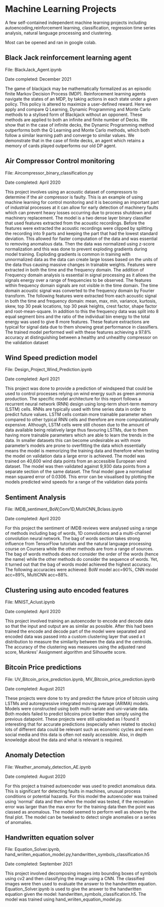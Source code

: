 # Machine Learning Projects
A few self-contained independent machine learning projects including autoencoding,reinforcement learning, classification, regression time series analysis, natural language processing and clustering.

Most can be opened and ran in google colab.
## Black Jack reinforcement learning agent
File: BlackJack_Agent.ipynb

Date completed: December 2021

The game of blackjack may be mathematically formalized as an episodic finite Markov Decision Process (MDP). Reinforcement learning agents navigate the states of an MDP, by taking actions in each state under a given policy. This policy is altered to maximize a user-defined reward. Here we apply and compare Q Learning, Dynamic Programming and Monte Carlo methods to a stylised form of Blackjack without an opponent. These methods are applied to both an infinite and finite number of Decks. We show that in the case of infinite decks, the Dynamic Programming method outperforms both the Q Learning and Monte Carlo methods, which both follow a similar learning path and converge to similar values. We demonstrate that in the case of finite decks, an agent which retains a memory of cards played outperforms our old DP agent.


## Air Compressor Control monitoring
File: Aircompressor_binary_classification.py

Date completed: April 2020

This project involves using an acoustic dataset of compressors to determine if the air compressor is faulty. This is an example of using machine learning for control monitoring and it is becoming an important part of industrial processes at it can allow for early detection of machinery faults which can prevent heavy losses occurring due to process shutdown and machinery replacement. The model is a two dense layer binary classifier that used features extracted from the acoustic recordings. Before the features were extracted the acoustic recordings were clipped by splitting the recording into 9 parts and keeping the part that had the lowest standard deviation. This allowed for faster computation of the data and was essential to removing anomalous data. Then the data was normalized using z-score normalization and this was done to prevent exploding gradients during model training. Exploding gradients is common in training with unnormalized data as the data can create large losses based on the units of the data thus causing massive changes in trainable weights. Features were extracted in both the time and the frequency domain. The addition of Frequency domain analysis is essential in signal processing as it allows the signals energy over a range of frequencies to be observed. The features within frequency domain signals are not visible in the time domain. The time domain acoustic signal was converted to the frequency domain by Fourier transform. The following features were extracted from each acoustic signal in both the time and frequency domain: mean, max, min, variance, kurtosis, skew, top 30 peak locations, top 30 peak heights, crest factor, shape factor and root-mean-square. In addition to this the frequency data was split into 8 equal segment bins and the ratio of the individual bin energy to the total energy was used to give 8 more features. These feature extractions are typical for signal data due to them showing great performance in classifiers. The trained model performed well with these features achieving a 97.8% accuracy at distinguishing between a healthy and unhealthy compressor on the validation dataset

## Wind Speed prediction model 
File: Design_Project_Wind_Prediction.ipynb

Date completed: April 2021

This project was done to provide a prediction of windspeed that could be used to control processes relying on wind energy such as green ammonia production. The specific model architecture for this report follows a recurrent neural network (RNN) design using long-term short-term memory (LSTM) cells. RNNs are typically used with time series data in order to predict future values. LSTM cells contain more trainable parameter when compared to other typical RNN cells and therefore are more computationally expensive. Although, LSTM cells were still chosen due to the amount of data available being relatively large thus favouring LSTMs, due to them having more trainable parameters which are able to learn the trends in the data. In smaller datasets this can become undesirable as with more parameter’s models are prone to overfitting the data which essentially means the model is memorizing the training data and therefore when testing the model on validation data a large error is achieved. 
The model was trained on 40,600 wind data points from an accessible European wind dataset. The model was then validated against 9,930 data points from a separate section of the same dataset. The final model gave a normalised mean squared error of 0.0306. This error can be visualised by plotting the models predicted wind speeds for a range of the validation data points

## Sentiment Analysis
File: IMDB_sentiment_BoW,Conv1D,MultiCNN_Bclass.ipynb

Date completed: April 2020

For this project the sentiment of IMDB reviews were analysed using a range of methods including bag of words, 1D convolutions and a multi-channel convolution neural network. The bag of words section takes strong influence from TensorFlow tutorials and the natural language processing course on Coursera while the other methods are from a range of sources. The bag of words methods does not consider the order of the words (hence the name) while the other methods do consider the sequence of words. Yet, it turned out that the bag of words model achieved the highest accuracy. The following accuracies were achieved: BoW model acc=90%, CNN model acc=89%, MultiCNN acc=88%.

## Clustering using auto encoded features
File: MNIST_Aclust.ipynb

Date completed: April 2020

This project involved training an autoencoder to encode and decode data so that the input and output are as similar as possible. After this had been trained the encode and decode part of the model were separated and encoded data was passed into a custom clustering layer that used a t distribution to measure the similarity between the data and the centroids. The accuracy of the clustering was measures using the adjusted rand score, Munkres’ Assignment algorithm and Silhouette score.

## Bitcoin Price predictions
File: UV_Bitcoin_price_prediction.ipynb, MV_Bitcoin_price_prediction.ipynb

Date completed: August 2021

These projects were done to try and predict the future price of bitcoin using LSTMs and autoregressive integrated moving average (ARIMA) models. Models were constructed using both multi-variate and uni-variate data. Both models failed to predict bitcoins price better than simply using the previous datapoint. These projects were still uploaded as I found it interesting that for accurate predictions (especially when related to stocks) lots of different data could be relevant such as economic cycles and even social media and this data is often not easily accessible. Also, in depth knowledge about the data and what is relevant is required.

## Anomaly Detection
File: Weather_anomaly_detection_AE.ipynb

Date completed: August 2020

For this project a trained autoencoder was used to predict anomalous data. This is significant for detecting faults in machines, unusual process conditions or potential hazards. For this model the autoencoder was trained using 'normal' data and then when the model was tested, if the recreation error was larger than the max error for the training data then the point was classed as anomalous. The model seemed to perform well as shown by the final plot. The model can be tweaked to detect single anomalies or a series of anomalies. 

## Handwritten equation solver
File: Equation_Solver.ipynb, hand_wriiten_equation_model.py,handwritten_symbols_classification.h5

Date completed: September 2021

This project involved decomposing images into bounding boxes of symbols using cv2 and then classifying the image using a CNN. The classified images were then used to evaluate the answer to the handwritten equation.  Equation_Solver.ipynb is used to give the answer to the handwritten equation given the model: handwritten_symbols_classification.h5. The model was trained using hand_wriiten_equation_model.py.
